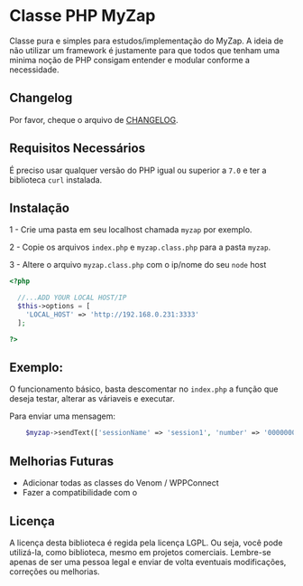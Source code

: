 Classe PHP MyZap
========

Classe pura e simples para estudos/implementação do MyZap. A ideia de não utilizar um framework é justamente para que todos que tenham uma minima noção de PHP consigam entender e modular conforme a necessidade.

## Changelog

Por favor, cheque o arquivo de [CHANGELOG](CHANGELOG.md).

## Requisitos Necessários

É preciso usar qualquer versão do PHP igual ou superior a `7.0` e ter a biblioteca `curl` instalada.

## Instalação

1 - Crie uma pasta em seu localhost chamada `myzap` por exemplo.

2 - Copie os arquivos `index.php` e `myzap.class.php` para a pasta `myzap`.

3 - Altere o arquivo `myzap.class.php` com o ip/nome do seu `node` host

```php
<?php

  //...ADD YOUR LOCAL HOST/IP
  $this->options = [
    'LOCAL_HOST' => 'http://192.168.0.231:3333'
  ];

?>
```

## Exemplo: 
O funcionamento básico, basta descomentar no `index.php` a função que deseja testar, alterar as váriaveis e executar.

Para enviar uma mensagem:
```php
    $myzap->sendText(['sessionName' => 'session1', 'number' => '0000000000000', 'text' => 'Funciona mesmo!!!']);
```

## Melhorias Futuras

- Adicionar todas as classes do Venom / WPPConnect
- Fazer a compatibilidade com o 


## Licença

A licença desta biblioteca é regida pela licença LGPL. Ou seja, você pode utilizá-la, como biblioteca, mesmo em projetos comerciais.
Lembre-se apenas de ser uma pessoa legal e enviar de volta eventuais modificações, correções ou melhorias.
